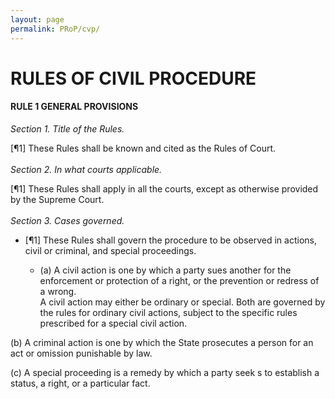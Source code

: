 ```yaml
---
layout: page
permalink: PRoP/cvp/
---
```

<!-- There's a comment here so it doesn't include the title in the top bar. -->

# RULES OF CIVIL PROCEDURE
#### RULE 1 GENERAL PROVISIONS
*Section 1. Title of the Rules.*

[¶1] These Rules shall be known and cited as the Rules of Court.
<br><br>
*Section 2. In what courts applicable.*

[¶1] These Rules shall apply in all the courts, except as otherwise provided by the Supreme Court.
<br><br>
*Section 3. Cases governed.*

- [¶1] These Rules shall govern the procedure to be observed in actions, civil or criminal, and special proceedings.

    - (a) A civil action is one by which a party sues another for the enforcement or protection of a right, or the prevention or redress of a wrong.  
A civil action may either be ordinary or special. Both are governed by the rules for ordinary civil actions, subject to the specific rules prescribed for a special civil action.

(b) A criminal action is one by which the State prosecutes a person for an act or omission punishable by law.

(c)	A special proceeding is a remedy by which a party seek s to establish a status, a right, or a particular fact.
<br><br>
